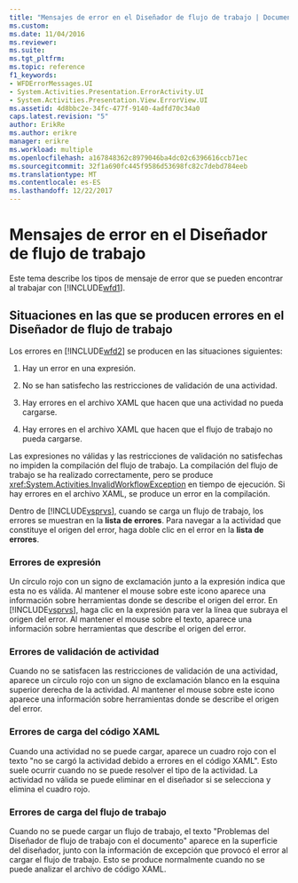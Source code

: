 ```yaml
---
title: "Mensajes de error en el Diseñador de flujo de trabajo | Documentos de Microsoft"
ms.custom: 
ms.date: 11/04/2016
ms.reviewer: 
ms.suite: 
ms.tgt_pltfrm: 
ms.topic: reference
f1_keywords:
- WFDErrorMessages.UI
- System.Activities.Presentation.ErrorActivity.UI
- System.Activities.Presentation.View.ErrorView.UI
ms.assetid: 4d8bbc2e-34fc-477f-9140-4adfd70c34a0
caps.latest.revision: "5"
author: ErikRe
ms.author: erikre
manager: erikre
ms.workload: multiple
ms.openlocfilehash: a167848362c8979046ba4dc02c6396616ccb71ec
ms.sourcegitcommit: 32f1a690fc445f9586d53698fc82c7debd784eeb
ms.translationtype: MT
ms.contentlocale: es-ES
ms.lasthandoff: 12/22/2017
---
```

# <a name="error-messages-in-workflow-designer"></a>Mensajes de error en el Diseñador de flujo de trabajo
Este tema describe los tipos de mensaje de error que se pueden encontrar al trabajar con [!INCLUDE[wfd1](../workflow-designer/includes/wfd1_md.md)].  
  
## <a name="situations-in-which-errors-in-the-workflow-designer-occur"></a>Situaciones en las que se producen errores en el Diseñador de flujo de trabajo  
 Los errores en [!INCLUDE[wfd2](../workflow-designer/includes/wfd2_md.md)] se producen en las situaciones siguientes:  
  
1.  Hay un error en una expresión.  
  
2.  No se han satisfecho las restricciones de validación de una actividad.  
  
3.  Hay errores en el archivo XAML que hacen que una actividad no pueda cargarse.  
  
4.  Hay errores en el archivo XAML que hacen que el flujo de trabajo no pueda cargarse.  
  
 Las expresiones no válidas y las restricciones de validación no satisfechas no impiden la compilación del flujo de trabajo. La compilación del flujo de trabajo se ha realizado correctamente, pero se produce <xref:System.Activities.InvalidWorkflowException> en tiempo de ejecución. Si hay errores en el archivo XAML, se produce un error en la compilación.  
  
 Dentro de [!INCLUDE[vsprvs](../code-quality/includes/vsprvs_md.md)], cuando se carga un flujo de trabajo, los errores se muestran en la **lista de errores**. Para navegar a la actividad que constituye el origen del error, haga doble clic en el error en la **lista de errores**.  
  
### <a name="expression-errors"></a>Errores de expresión  
 Un círculo rojo con un signo de exclamación junto a la expresión indica que esta no es válida. Al mantener el mouse sobre este icono aparece una información sobre herramientas donde se describe el origen del error. En [!INCLUDE[vsprvs](../code-quality/includes/vsprvs_md.md)], haga clic en la expresión para ver la línea que subraya el origen del error. Al mantener el mouse sobre el texto, aparece una información sobre herramientas que describe el origen del error.  
  
### <a name="activity-validation-errors"></a>Errores de validación de actividad  
 Cuando no se satisfacen las restricciones de validación de una actividad, aparece un círculo rojo con un signo de exclamación blanco en la esquina superior derecha de la actividad. Al mantener el mouse sobre este icono aparece una información sobre herramientas donde se describe el origen del error.  
  
### <a name="xaml-load-errors"></a>Errores de carga del código XAML  
 Cuando una actividad no se puede cargar, aparece un cuadro rojo con el texto "no se cargó la actividad debido a errores en el código XAML". Esto suele ocurrir cuando no se puede resolver el tipo de la actividad. La actividad no válida se puede eliminar en el diseñador si se selecciona y elimina el cuadro rojo.  
  
### <a name="workflow-load-errors"></a>Errores de carga del flujo de trabajo  
 Cuando no se puede cargar un flujo de trabajo, el texto "Problemas del Diseñador de flujo de trabajo con el documento" aparece en la superficie del diseñador, junto con la información de excepción que provocó el error al cargar el flujo de trabajo. Esto se produce normalmente cuando no se puede analizar el archivo de código XAML.